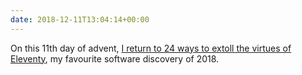 ```yaml
---
date: 2018-12-11T13:04:14+00:00
---
```

On this 11th day of advent, [I return to 24 ways to extoll the virtues of Eleventy](https://web.archive.org/web/20211003002838/https://24ways.org/2018/turn-jekyll-up-to-eleventy), my favourite software discovery of 2018.

